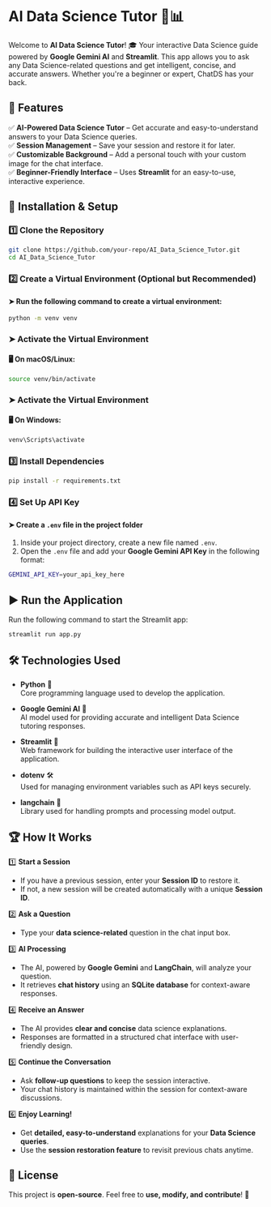 # AI Data Science Tutor 🤖📊

Welcome to **AI Data Science Tutor**! 🎓 Your interactive Data Science guide powered by **Google Gemini AI** and **Streamlit**. This app allows you to ask any Data Science-related questions and get intelligent, concise, and accurate answers. Whether you're a beginner or expert, ChatDS has your back.

## 🚀 Features
✅ **AI-Powered Data Science Tutor** – Get accurate and easy-to-understand answers to your Data Science queries.  
✅ **Session Management** – Save your session and restore it for later.  
✅ **Customizable Background** – Add a personal touch with your custom image for the chat interface.  
✅ **Beginner-Friendly Interface** – Uses **Streamlit** for an easy-to-use, interactive experience.

## 📌 Installation & Setup  

### 1️⃣ Clone the Repository  
```bash
git clone https://github.com/your-repo/AI_Data_Science_Tutor.git
cd AI_Data_Science_Tutor
```  
### 2️⃣ Create a Virtual Environment (Optional but Recommended)  

#### ➤ **Run the following command to create a virtual environment:**  
```sh
python -m venv venv
```
### ➤ Activate the Virtual Environment  

#### 🖥️ **On macOS/Linux:**  
```sh
source venv/bin/activate
```
### ➤ Activate the Virtual Environment  

#### 🖥️ **On Windows:**  
```sh
venv\Scripts\activate
```
### 3️⃣ Install Dependencies  
```sh
pip install -r requirements.txt
```
### 4️⃣ Set Up API Key  

#### ➤ **Create a `.env` file in the project folder**  
1. Inside your project directory, create a new file named `.env`.  
2. Open the `.env` file and add your **Google Gemini API Key** in the following format:  

```sh
GEMINI_API_KEY=your_api_key_here
```
## ▶️ Run the Application  

Run the following command to start the Streamlit app:  

```sh
streamlit run app.py
```
## 🛠 Technologies Used

- **Python** 🐍  
  Core programming language used to develop the application.
  
- **Google Gemini AI** 🤖  
  AI model used for providing accurate and intelligent Data Science tutoring responses.
  
- **Streamlit** 🎨  
  Web framework for building the interactive user interface of the application.
  
- **dotenv** 🛠  
  Used for managing environment variables such as API keys securely.
  
- **langchain** 💬  
  Library used for handling prompts and processing model output.
  
## 🏆 How It Works  

1️⃣ **Start a Session**  
   - If you have a previous session, enter your **Session ID** to restore it.  
   - If not, a new session will be created automatically with a unique **Session ID**.  

2️⃣ **Ask a Question**  
   - Type your **data science-related** question in the chat input box.  

3️⃣ **AI Processing**  
   - The AI, powered by **Google Gemini** and **LangChain**, will analyze your question.  
   - It retrieves **chat history** using an **SQLite database** for context-aware responses.  

4️⃣ **Receive an Answer**  
   - The AI provides **clear and concise** data science explanations.  
   - Responses are formatted in a structured chat interface with user-friendly design.  

5️⃣ **Continue the Conversation**  
   - Ask **follow-up questions** to keep the session interactive.  
   - Your chat history is maintained within the session for context-aware discussions.  

6️⃣ **Enjoy Learning!**  
   - Get **detailed, easy-to-understand** explanations for your **Data Science queries**.  
   - Use the **session restoration feature** to revisit previous chats anytime.  

## 📜 License  

This project is **open-source**. Feel free to **use, modify, and contribute**! 🚀  
